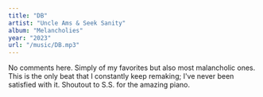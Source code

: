 ```yaml
---
title: "DB"
artist: "Uncle Ams & Seek Sanity"
album: "Melancholies"
year: "2023"
url: "/music/DB.mp3"
---
```


No comments here. Simply of my favorites but also most malancholic ones. This is the only beat that I constantly keep remaking; I've never been satisfied with it. Shoutout to S.S. for the amazing piano.